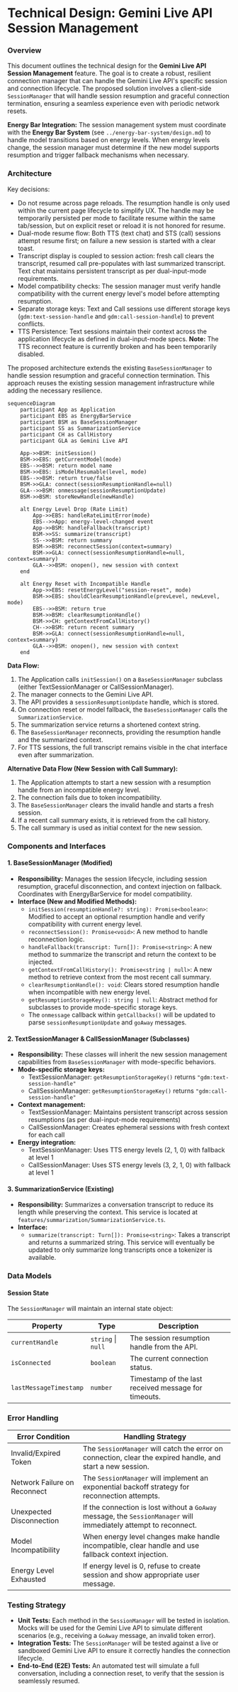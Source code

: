 # Technical Design: Gemini Live API Session Management

### Overview

This document outlines the technical design for the **Gemini Live API Session Management** feature. The goal is to create a robust, resilient connection manager that can handle the Gemini Live API's specific session and connection lifecycle. The proposed solution involves a client-side `SessionManager` that will handle session resumption and graceful connection termination, ensuring a seamless experience even with periodic network resets.

**Energy Bar Integration:** The session management system must coordinate with the **Energy Bar System** (see `../energy-bar-system/design.md`) to handle model transitions based on energy levels. When energy levels change, the session manager must determine if the new model supports resumption and trigger fallback mechanisms when necessary.

### Architecture

Key decisions:
- Do not resume across page reloads. The resumption handle is only used within the current page lifecycle to simplify UX. The handle may be temporarily persisted per mode to facilitate resume within the same tab/session, but on explicit reset or reload it is not honored for resume.
- Dual-mode resume flow: Both TTS (text chat) and STS (call) sessions attempt resume first; on failure a new session is started with a clear toast.
- Transcript display is coupled to session action: fresh call clears the transcript, resumed call pre-populates with last summarized transcript. Text chat maintains persistent transcript as per dual-input-mode requirements.
- Model compatibility checks: The session manager must verify handle compatibility with the current energy level's model before attempting resumption.
- Separate storage keys: Text and Call sessions use different storage keys (`gdm:text-session-handle` and `gdm:call-session-handle`) to prevent conflicts.
- TTS Persistence: Text sessions maintain their context across the application lifecycle as defined in dual-input-mode specs. **Note:** The TTS reconnect feature is currently broken and has been temporarily disabled.


The proposed architecture extends the existing `BaseSessionManager` to handle session resumption and graceful connection termination. This approach reuses the existing session management infrastructure while adding the necessary resilience.

```mermaid
sequenceDiagram
    participant App as Application
    participant EBS as EnergyBarService
    participant BSM as BaseSessionManager
    participant SS as SummarizationService
    participant CH as CallHistory
    participant GLA as Gemini Live API

    App->>BSM: initSession()
    BSM->>EBS: getCurrentModel(mode)
    EBS-->>BSM: return model name
    BSM->>EBS: isModelResumable(level, mode)
    EBS-->>BSM: return true/false
    BSM->>GLA: connect(sessionResumptionHandle=null)
    GLA-->>BSM: onmessage(sessionResumptionUpdate)
    BSM->>BSM: storeNewHandle(newHandle)
    
    alt Energy Level Drop (Rate Limit)
        App->>EBS: handleRateLimitError(mode)
        EBS-->>App: energy-level-changed event
        App->>BSM: handleFallback(transcript)
        BSM->>SS: summarize(transcript)
        SS-->>BSM: return summary
        BSM->>BSM: reconnectSession(context=summary)
        BSM->>GLA: connect(sessionResumptionHandle=null, context=summary)
        GLA-->>BSM: onopen(), new session with context
    end
    
    alt Energy Reset with Incompatible Handle
        App->>EBS: resetEnergyLevel("session-reset", mode)
        BSM->>EBS: shouldClearResumptionHandle(prevLevel, newLevel, mode)
        EBS-->>BSM: return true
        BSM->>BSM: clearResumptionHandle()
        BSM->>CH: getContextFromCallHistory()
        CH-->>BSM: return recent summary
        BSM->>GLA: connect(sessionResumptionHandle=null, context=summary)
        GLA-->>BSM: onopen(), new session with context
    end
```

**Data Flow:**
1.  The Application calls `initSession()` on a `BaseSessionManager` subclass (either TextSessionManager or CallSessionManager).
2.  The manager connects to the Gemini Live API.
3.  The API provides a `sessionResumptionUpdate` handle, which is stored.
4.  On connection reset or model fallback, the `BaseSessionManager` calls the `SummarizationService`.
5.  The summarization service returns a shortened context string.
6.  The `BaseSessionManager` reconnects, providing the resumption handle and the summarized context.
7.  For TTS sessions, the full transcript remains visible in the chat interface even after summarization.

**Alternative Data Flow (New Session with Call Summary):**
1.  The Application attempts to start a new session with a resumption handle from an incompatible energy level.
2.  The connection fails due to token incompatibility.
3.  The `BaseSessionManager` clears the invalid handle and starts a fresh session.
4.  If a recent call summary exists, it is retrieved from the call history.
5.  The call summary is used as initial context for the new session.

### Components and Interfaces

#### 1. BaseSessionManager (Modified)
*   **Responsibility:** Manages the session lifecycle, including session resumption, graceful disconnection, and context injection on fallback. Coordinates with EnergyBarService for model compatibility.
*   **Interface (New and Modified Methods):**
    *   `initSession(resumptionHandle?: string): Promise<boolean>`: Modified to accept an optional resumption handle and verify compatibility with current energy level.
    *   `reconnectSession(): Promise<void>`: A new method to handle reconnection logic.
    *   `handleFallback(transcript: Turn[]): Promise<string>`: A new method to summarize the transcript and return the context to be injected.
    *   `getContextFromCallHistory(): Promise<string | null>`: A new method to retrieve context from the most recent call summary.
    *   `clearResumptionHandle(): void`: Clears stored resumption handle when incompatible with new energy level.
    *   `getResumptionStorageKey(): string | null`: Abstract method for subclasses to provide mode-specific storage keys.
    *   The `onmessage` callback within `getCallbacks()` will be updated to parse `sessionResumptionUpdate` and `goAway` messages.

#### 2. TextSessionManager & CallSessionManager (Subclasses)
*   **Responsibility:** These classes will inherit the new session management capabilities from `BaseSessionManager` with mode-specific behaviors.
*   **Mode-specific storage keys:**
    *   TextSessionManager: `getResumptionStorageKey()` returns `"gdm:text-session-handle"`
    *   CallSessionManager: `getResumptionStorageKey()` returns `"gdm:call-session-handle"`
*   **Context management:**
    *   TextSessionManager: Maintains persistent transcript across session resumptions (as per dual-input-mode requirements)
    *   CallSessionManager: Creates ephemeral sessions with fresh context for each call
*   **Energy integration:**
    *   TextSessionManager: Uses TTS energy levels (2, 1, 0) with fallback at level 1
    *   CallSessionManager: Uses STS energy levels (3, 2, 1, 0) with fallback at level 1

#### 3. SummarizationService (Existing)
*   **Responsibility:** Summarizes a conversation transcript to reduce its length while preserving the context. This service is located at `features/summarization/SummarizationService.ts`.
*   **Interface:**
    *   `summarize(transcript: Turn[]): Promise<string>`: Takes a transcript and returns a summarized string. This service will eventually be updated to only summarize long transcripts once a tokenizer is available.

### Data Models

#### Session State
The `SessionManager` will maintain an internal state object:

| Property                | Type          | Description                                         |
|-------------------------|---------------|-----------------------------------------------------|
| `currentHandle`         | `string` \| `null` | The session resumption handle from the API.         |
| `isConnected`           | `boolean`     | The current connection status.                      |
| `lastMessageTimestamp`  | `number`      | Timestamp of the last received message for timeouts. |

### Error Handling

| Error Condition              | Handling Strategy                                                                                             |
|------------------------------|---------------------------------------------------------------------------------------------------------------|
| Invalid/Expired Token        | The `SessionManager` will catch the error on connection, clear the expired handle, and start a new session.   |
| Network Failure on Reconnect | The `SessionManager` will implement an exponential backoff strategy for reconnection attempts.                |
| Unexpected Disconnection     | If the connection is lost without a `GoAway` message, the `SessionManager` will immediately attempt to reconnect. |
| Model Incompatibility        | When energy level changes make handle incompatible, clear handle and use fallback context injection.          |
| Energy Level Exhausted       | If energy level is 0, refuse to create session and show appropriate user message.                             |

### Testing Strategy

*   **Unit Tests:** Each method in the `SessionManager` will be tested in isolation. Mocks will be used for the Gemini Live API to simulate different scenarios (e.g., receiving a `GoAway` message, an invalid token error).
*   **Integration Tests:** The `SessionManager` will be tested against a live or sandboxed Gemini Live API to ensure it correctly handles the connection lifecycle.
*   **End-to-End (E2E) Tests:** An automated test will simulate a full conversation, including a connection reset, to verify that the session is seamlessly resumed.